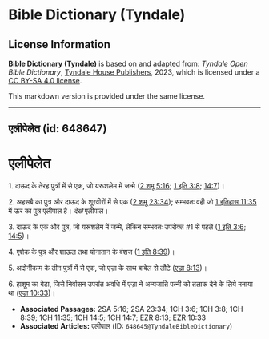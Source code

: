 # Bible Dictionary (Tyndale)

## License Information

**Bible Dictionary (Tyndale)** is based on and adapted from: _Tyndale Open Bible Dictionary_, [Tyndale House Publishers](https://tyndaleopenresources.com/), 2023, which is licensed under a [CC BY-SA 4.0 license](https://creativecommons.org/licenses/by-sa/4.0/legalcode.en).

This markdown version is provided under the same license.



--------------------------------

## एलीपेलेत (id: 648647)

एलीपेलेत
========

1\. दाऊद के तेरह पुत्रों में से एक, जो यरूशलेम में जन्मे ([2 शमू 5:16](https://ref.ly/2Sam5:16); [1 इति 3:8](https://ref.ly/1Chr3:8); [14:7](https://ref.ly/1Chr14:7))।

2\. अहसबै का पुत्र और दाऊद के शूरवीरों में से एक ([2 शमू 23:34](https://ref.ly/2Sam23:34)); सम्भवतः वही जो [1 इतिहास 11:35](https://ref.ly/1Chr11:35) में ऊर का पुत्र एलीपाल है। *देखें* एलीपाल।

3\. दाऊद के एक और पुत्र, जो यरूशलेम में जन्मे, लेकिन सम्भवतः उपरोक्त \#1 से पहले ([1 इति 3:6](https://ref.ly/1Chr3:6); [14:5](https://ref.ly/1Chr14:5))।

4\. एशेक के पुत्र और शाऊल तथा योनातान के वंशज ([1 इति 8:39](https://ref.ly/1Chr8:39))।

5\. अदोनीकाम के तीन पुत्रों में से एक, जो एज्रा के साथ बाबेल से लौटे ([एज्रा 8:13](https://ref.ly/Ezra8:13))।

6\. हाशूम का बेटा, जिसे निर्वासन उपरांत अवधि में एज्रा ने अन्यजाति पत्नी को तलाक देने के लिये मनाया था ([एज्रा 10:33](https://ref.ly/Ezra10:33))।

* **Associated Passages:** 2SA 5:16; 2SA 23:34; 1CH 3:6; 1CH 3:8; 1CH 8:39; 1CH 11:35; 1CH 14:5; 1CH 14:7; EZR 8:13; EZR 10:33
* **Associated Articles:** एलीपाल (ID: `648645@TyndaleBibleDictionary`)

